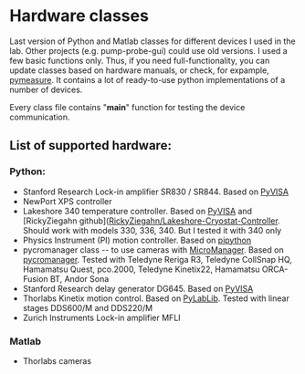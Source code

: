 # Hardware classes
 Last version of Python and Matlab classes for different devices I used in the lab. Other projects (e.g. pump-probe-gui) could use old versions. I used a few basic functions only. Thus, if you need full-functionality, you can update classes based on hardware manuals, or check, for expample, [pymeasure](https://pymeasure.readthedocs.io/en/latest/index.html). It contains a lot of ready-to-use python implementations of a number of devices.

Every class file contains "__main__" function for testing the device communication.

## List of supported hardware:
### Python:
- Stanford Research Lock-in amplifier SR830 / SR844. Based on [PyVISA](https://pyvisa.readthedocs.io/en/latest/#)
- NewPort XPS controller
- Lakeshore 340 temperature controller. Based on [PyVISA](https://pyvisa.readthedocs.io/en/latest/#) and [RickyZiegahn github]([RickyZiegahn/Lakeshore-Cryostat-Controller](https://github.com/RickyZiegahn/Lakeshore-Cryostat-Controller). Should work with models 330, 336, 340. But I tested it with 340 only
- Physics Instrument (PI) motion controller. Based on [pipython](https://pipython.physikinstrumente.com/)
- pycromanager class -- to use cameras with [MicroManager](https://micro-manager.org/). Based on [pycromanager](https://pycro-manager.readthedocs.io/en/latest/index.html). Tested with Teledyne Reriga R3, Teledyne CollSnap HQ, Hamamatsu Quest, pco.2000, Teledyne Kinetix22, Hamamatsu ORCA-Fusion BT, Andor Sona
- Stanford Research delay generator DG645. Based on [PyVISA](https://pyvisa.readthedocs.io/en/latest/#)
- Thorlabs Kinetix motion control. Based on [PyLabLib](https://pylablib.readthedocs.io/en/latest/). Tested with linear stages DDS600/M and DDS220/M
- Zurich Instruments Lock-in amplifier MFLI

### Matlab
- Thorlabs cameras

